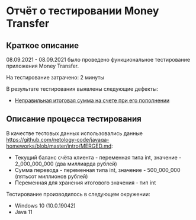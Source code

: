 # Отчёт о тестировании Money Transfer

## Краткое описание

08.09.2021 - 08.09.2021 было проведено функциональное тестирование приложения Money Transfer.

На тестирование затрачено: 2 минуты

В результате тестирования выявлены следующие дефекты:
* [Неправильная итоговая сумма на счете при его пополнении](https://github.com/V-N-E/JavaHW1/issues/1#issue-990350308)

## Описание процесса тестирования

В качестве тестовых данных использовались данные <https://github.com/netology-code/javaqa-homeworks/blob/master/intro/MERGED.md>:
* Текущий баланс счёта клиента - переменная типа int, значение - 2_000_000_000 (два миллиарда рублей)
* Сумма перевода - переменная типа int, значение - 500_000_000 (пятьсот миллионов рублей)
* Переменная для хранения итогового значения - тип int

Тестирование производилось в следующем окружении:
* Windows 10 (10.0.19042)
* Java 11